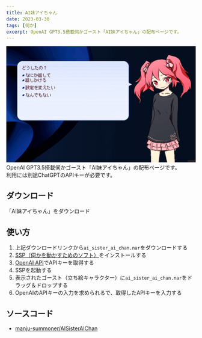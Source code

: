```yaml
---
title: AI妹アイちゃん
date: 2023-03-30
tags: [伺か]
excerpt: OpenAI GPT3.5搭載伺かゴースト「AI妹アイちゃん」の配布ページです。
---
```


![スクリーンショット](aisisteraichan.gif)
OpenAI GPT3.5搭載伺かゴースト「AI妹アイちゃん」の配布ページです。  
利用には別途ChatGPTのAPIキーが必要です。

## ダウンロード
<Download url="https://manjubox.net/Install/ai_sister_ai_chan/ai_sister_ai_chan.nar">「AI妹アイちゃん」をダウンロード</Download>

## 使い方
1. 上記ダウンロードリンクから`ai_sister_ai_chan.nar`をダウンロードする
1. [SSP（伺かを動かすためのソフト）](http://ssp.shillest.net/)をインストールする
1. [OpenAI API](https://platform.openai.com/overview)でAPIキーを取得する
1. SSPを起動する
1. 表示されたゴースト（立ち絵キャラクター）に`ai_sister_ai_chan.nar`をドラッグ＆ドロップする
1. OpenAIのAPIキーの入力を求められるで、取得したAPIキーを入力する

## ソースコード
- [manju-summoner/AISisterAIChan](https://github.com/manju-summoner/AISisterAIChan)